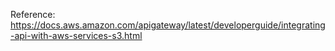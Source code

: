Reference: https://docs.aws.amazon.com/apigateway/latest/developerguide/integrating-api-with-aws-services-s3.html
